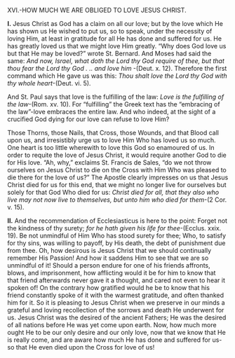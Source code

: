 
XVI.-HOW MUCH WE ARE OBLIGED TO LOVE JESUS CHRIST.

**I\.** Jesus Christ as God has a claim on all our love; but by the love which He has shown us He wished to put us, so to speak, under the necessity of loving Him, at least in gratitude for all He has done and suffered for us. He has greatly loved us that we might love Him greatly. “Why does God love us but that He may be loved?” wrote St. Bernard. And Moses had said the same: _And now, Israel, what doth the Lord thy God require of thee, but that thou fear the Lord thy God . .. and love him_ -(Deut. x. 12). Therefore the first command which He gave us was this: _Thou shalt love the Lord thy God with thy whole heart_-(Deut. vi. 5).

And St. Paul says that love is the fulfilling of the law: _Love is the fulfilling of the law_-(Rom. xv. 10). For “fulfilling” the Greek text has the “embracing of the law”-love embraces the entire law. And who indeed, at the sight of a crucified God dying for our love can refuse to love Him?

Those Thorns, those Nails, that Cross, those Wounds, and that Blood call upon us, and irresistibly urge us to love Him Who has loved us so much. One heart is too little wherewith to love this God so enamoured of us. In order to requite the love of Jesus Christ, it would require another God to die for His love. “Ah, why,” exclaims St. Francis de Sales, “do we not throw ourselves on Jesus Christ to die on the Cross with Him Who was pleased to die there for the love of us?” The Apostle clearly impresses on us that Jesus Christ died for us for this end, that we might no longer live for ourselves but solely for that God Who died for us: _Christ died for all, that they also who live may not now live to themselves, but unto him who died for them_-(2 Cor. v. 15).

**II\.** And the recommendation of Ecclesiasticus is here to the point: Forget not the kindness of thy surety; _for he hath given his life for thee_-(Ecclus. xxix. 19). Be not unmindful of Him Who has stood surety for thee; Who, to satisfy for thy sins, was willing to payoff, by His death, the debt of punishment due from thee. Oh, how desirous is Jesus Christ that we should continually remember His Passion! And how it saddens Him to see that we are so unmindful of it! Should a person endure for one of his friends affronts, blows, and imprisonment, how afflicting would it be for him to know that that friend afterwards never gave it a thought, and cared not even to hear it spoken of! On the contrary how gratified would he be to know that his friend constantly spoke of it with the warmest gratitude, and often thanked him for it. So it is pleasing to Jesus Christ when we preserve in our minds a grateful and loving recollection of the sorrows and death He underwent for us. Jesus Christ was the desired of the ancient Fathers; He was the desired of all nations before He was yet come upon earth. Now, how much more ought He to be our only desire and our only love, now that we know that He is really come, and are aware how much He has done and suffered for us-so that He even died upon the Cross for love of us!


